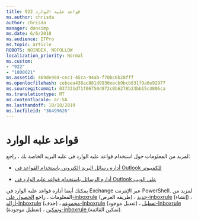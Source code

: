 ```yaml
---
title: 922 قواعد علبه الوارد
ms.author: chrisda
author: chrisda
manager: dansimp
ms.date: 6/6/2018
ms.audience: ITPro
ms.topic: article
ROBOTS: NOINDEX, NOFOLLOW
localization_priority: Normal
ms.custom:
- "922"
- "1800021"
ms.assetid: 469de984-cec1-45ca-94ab-f70bc6b28fff
ms.openlocfilehash: cebeea438ac881d9930eecb9bcb031f9a6e92977
ms.sourcegitcommit: 037331d71f06750d972c0b6278b23bb15c4806ca
ms.translationtype: MT
ms.contentlocale: ar-SA
ms.lasthandoff: 10/18/2019
ms.locfileid: "36499626"
---
```

# <a name="inbox-rules"></a>قواعد علبه الوارد

لمزيد من المعلومات حول استخدام قواعد علبه الوارد في علبه البريد الخاصة بك ، راجع:

- [أداره رسائل البريد الكتروني باستخدام القواعد في Outlook للكمبيوتر](https://support.office.com/article/c24f5dea-9465-4df4-ad17-a50704d66c59.aspx)

- [أداره الرسائل باستخدام قواعد علبه الوارد في Outlook علي الويب](https://support.office.com/article/8400435c-f14e-4272-9004-1548bb1848f2.aspx)

يمكنك أيضا أداره قواعد علبه الوارد في Exchange عبر الإنترنت PowerShell. لمزيد من المعلومات ، راجع [الحصول علي-inboxrule](https://docs.microsoft.com/powershell/module/exchange/mailboxes/get-inboxrule) (طريقه العرض) ، [جديد-inboxrule](https://docs.microsoft.com/powershell/module/exchange/mailboxes/new-inboxrule) (إنشاء) ، [أزاله-Inboxrule](https://docs.microsoft.com/powershell/module/exchange/mailboxes/remove-inboxrule) (حذف) ، [مجموعه-Inboxrule](https://docs.microsoft.com/powershell/module/exchange/mailboxes/set-inboxrule) (تعديل موجود) ، [تعطيل-Inboxrule](https://docs.microsoft.com/powershell/module/exchange/mailboxes/disable-inboxrule) (تعطيل موجودة) ، [وتمكين-inboxrule ](https://docs.microsoft.com/powershell/module/exchange/mailboxes/enable-inboxrule)(تمكين القائمة).
